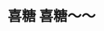 ---
layout: post
category: ebay_photo
album: ebay
title: 喜糖 喜糖～～
message: 同事发喜糖啦 ebay的生活其实也挺好的 
smallImage: /images/ebay/5small.jpg
largeImage: /images/ebay/5large.jpg
---